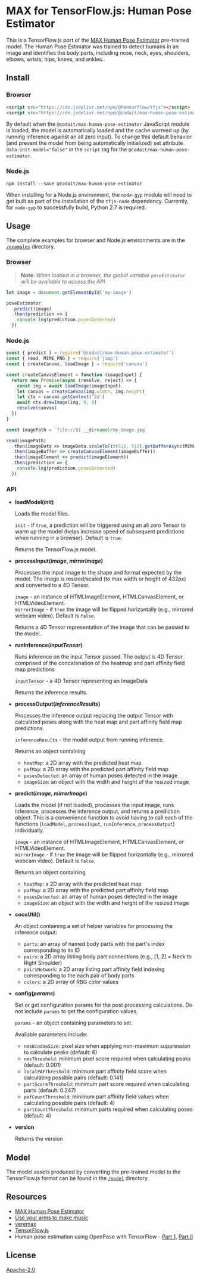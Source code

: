 # MAX for TensorFlow.js: Human Pose Estimator

This is a TensorFlow.js port of the [MAX Human Pose Estimator](https://github.com/IBM/MAX-Human-Pose-Estimator) pre-trained model. The Human Pose Estimator was trained to detect humans in an image and identifies the body parts, including nose, neck, eyes, shoulders, elbows, wrists, hips, knees, and ankles..

## Install

### Browser

```html
<script src="https://cdn.jsdelivr.net/npm/@tensorflow/tfjs"></script>
<script src="https://cdn.jsdelivr.net/npm/@codait/max-human-pose-estimator"></script>
```

By default when the `@codait/max-human-pose-estimator` JavaScript module is loaded, the model is automatically loaded and the cache warmed up (by running inference against an all zero input). To change this default behavior (and prevent the model from being automatically initialized) set attribute `data-init-model="false"` in the `script` tag for the `@codait/max-human-pose-estimator`.

### Node.js

```
npm install --save @codait/max-human-pose-estimator
```

When installing for a Node.js environment, the `node-gyp` module will need to get built as part of the installation of the `tfjs-node` dependency. Currently, for `node-gyp` to successfully build, Python 2.7 is required.

## Usage

The complete examples for browser and Node.js environments are in the [`/examples`](https://github.com/CODAIT/max-tfjs-models/tree/master/human-pose-estimator/examples) directory.

### Browser

> **Note**: _When loaded in a browser, the global variable `poseEstimator` will be available to access the API._

```javascript
let image = document.getElementById('my-image')

poseEstimator
  .predict(image)
  .then(prediction => {
    console.log(prediction.posesDetected)
  })
```

### Node.js

```javascript
const { predict } = require('@codait/max-human-pose-estimator')
const { read, MIME_PNG } = require('jimp')
const { createCanvas, loadImage } = require('canvas')

const createCanvasElement = function (imageInput) {
  return new Promise(async (resolve, reject) => {
    const img = await loadImage(imageInput)
    let canvas = createCanvas(img.width, img.height)
    let ctx = canvas.getContext('2d')
    await ctx.drawImage(img, 0, 0)
    resolve(canvas)
  })
}

const imagePath = `file://${ __dirname}/my-image.jpg`

read(imagePath)
  .then(imageData => imageData.scaleToFit(512, 512).getBufferAsync(MIME_PNG))
  .then(imageBuffer => createCanvasElement(imageBuffer))
  .then(imageElement => predict(imageElement))
  .then(prediction => {
    console.log(prediction.posesDetected)
  })
```

### API

- **loadModel(_init_)**

  Loads the model files.

  `init` - if `true`, a prediction will be triggered using an all zero Tensor to warm up the model (helps increase speed of subsequent predictions when running in a browser). Default is `true`.

  Returns the TensorFlow.js model.

- **processInput(_image_, _mirrorImage_)**

  Processes the input image to the shape and format expected by the model. The image is resized/scaled (to max width or height of 432px) and converted to a 4D Tensor.

  `image` - an instance of HTMLImageElement, HTMLCanvasElement, or HTMLVideoElement.  
  `mirrorImage` - if `true` the image will be flipped horizontally (e.g., mirrored webcam video). Default is `false`.

  Returns a 4D Tensor representation of the image that can be passed to the model.

- **runInference(_inputTensor_)**

  Runs inference on the input Tensor passed. The output is 4D Tensor comprised of the concatenation of the heatmap and part affinity field map predictions

  `inputTensor` - a 4D Tensor representing an ImageData

  Returns the inference results.

- **processOutput(_inferenceResults_)**

  Processes the inference output replacing the output Tensor with calculated poses along with the heat map and part affinity field map predictions.

  `inferenceResults` - the model output from running inference.

  Returns an object containing

  - `heatMap`: a 2D array with the predicted heat map
  - `pafMap`: a 2D array with the predicted part affinity field map
  - `posesDetected`: an array of human poses detected in the image
  - `imageSize`: an object with the width and height of the resized image

- **predict(_image_, _mirrorImage_)**

  Loads the model (if not loaded), processes the input image, runs inference, processes the inference output, and returns a prediction object. This is a convenience function to avoid having to call each of the functions (`loadModel`, `processInput`, `runInference`, `processOutput`) individually.

  `image` - an instance of HTMLImageElement, HTMLCanvasElement, or HTMLVideoElement.  
  `mirrorImage` - if `true` the image will be flipped horizontally (e.g., mirrored webcam video). Default is `false`.

  Returns an object containing

  - `heatMap`: a 2D array with the predicted heat map
  - `pafMap`: a 2D array with the predicted part affinity field map
  - `posesDetected`: an array of human poses detected in the image
  - `imageSize`: an object with the width and height of the resized image

- **cocoUtil()**

  An object containing a set of helper variables for processing the inference output:

  - `parts`: an array of named body parts with the part's index corresponding to its ID
  - `pairs`: a 2D array listing body part connections (e.g., [1, 2] = Neck to Right Shoulder)
  - `pairsNetwork`: a 2D array listing part affinity field indexing corresponding to the each pair of body parts
  - `colors`: a 2D array of RBG color values

- **config(_params_)**

  Set or get configuration params for the post processing calculations. Do not include _`params`_ to get the configuration values.

  `params` - an object containing parameters to set.

  Available parameters include:

  - `nmsWindowSize`: pixel size when applying non-maximum suppression to calculate peaks (default: 6)
  - `nmsThreshold`: minimum pixel score required when calculating peaks (default: 0.001)
  - `localPAFThreshold`: minimum part affinity field score when calculating possible pairs (default: 0.141)
  - `partScoreThreshold`: minimum part score required when calculating parts (default: 0.247)
  - `pafCountThreshold`: minimum part affinity field values when calculating possible pairs (default: 4)
  - `partCountThreshold`: minimum parts required when calculating poses (default: 4)

- **version**

  Returns the version

## Model

The model assets produced by converting the pre-trained model to the TensorFlow.js format can be found in the [`/model`](https://github.com/CODAIT/max-tfjs-models/tree/master/human-pose-estimator/model) directory.

## Resources

- [MAX Human Pose Estimator](https://github.com/IBM/MAX-Human-Pose-Estimator)
- [Use your arms to make music](https://developer.ibm.com/patterns/making-music-with-the-max-human-pose-estimator-and-tensorflowjs/)
- [veremax](https://ibm.biz/veremax)
- [TensorFlow.js](https://www.tensorflow.org/js/)
 - Human pose estimation using OpenPose with TensorFlow - [Part 1](https://arvrjourney.com/human-pose-estimation-using-openpose-with-tensorflow-part-1-7dd4ca5c8027), [Part II](https://arvrjourney.com/human-pose-estimation-using-openpose-with-tensorflow-part-2-e78ab9104fc8)

## License

[Apache-2.0](https://github.com/CODAIT/max-tfjs-models/blob/master/LICENSE)
